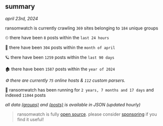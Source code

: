 
## summary
_april 23rd, 2024_

ransomwatch is currently crawling `369` sites belonging to `184` unique groups

⏲ there have been `8` posts within the `last 24 hours`

🦈 there have been `304` posts within the `month of april`

🪐 there have been `1259` posts within the `last 90 days`

🏚 there have been `1587` posts within the `year of 2024`

_⚙️ there are currently `75` online hosts & `112` custom parsers._

🦕 ransomwatch has been running for `2 years, 7 months and 17 days` and indexed `11044` posts

_all data  [(groups)](http://ransomwhat.telemetry.ltd/groups) and [(posts)](http://ransomwhat.telemetry.ltd/posts) is available in JSON (updated hourly)_

> ransomwatch is fully [open source](https://github.com/joshhighet/ransomwatch#ransomwatch--). please consider [sponsoring](https://github.com/sponsors/joshhighet) if you find it useful!
